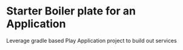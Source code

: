 # Starter Boiler plate for an Application
Leverage gradle based Play Application project to build out services
